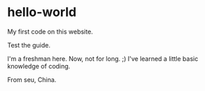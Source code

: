 # hello-world
My first code on this website.

Test the guide.

I'm a freshman here. Now, not for long. ;)
I've learned a little basic knowledge of coding.

From seu, China.
